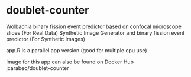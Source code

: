 # doublet-counter
Wolbachia binary fission event predictor based on confocal microscope slices (For Real Data)
Synthetic Image Generator and binary fission event predictor (For Synthetic Images)

app.R is a parallel app version (good for multiple cpu use)

Image for this app can also be found on Docker Hub                            
jcarabeo/doublet-counter
